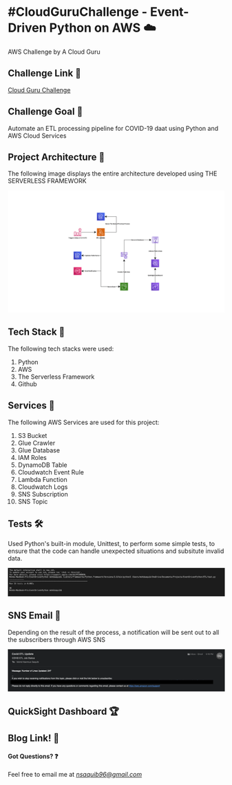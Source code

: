 # #CloudGuruChallenge - Event-Driven Python on AWS :cloud:
AWS Challenge by A Cloud Guru

## Challenge Link :link:
[Cloud Guru Challenge](https://acloudguru.com/blog/engineering/cloudguruchallenge-python-aws-etl)

## Challenge Goal :goal_net:
Automate an ETL processing pipeline for COVID-19 daat using Python and AWS Cloud Services

## Project Architecture :wrench:

The following image displays the entire architecture developed using THE SERVERLESS FRAMEWORK

![Architecture](Assets/InfrastructureDiagram_720.png)

## Tech Stack :construction_worker:
The following tech stacks were used:
1. Python
1. AWS
1. The Serverless Framework
1. Github

## Services :truck:
The following AWS Services are used for this project:
1. S3 Bucket
1. Glue Crawler
1. Glue Database
1. IAM Roles
1. DynamoDB Table
1. Cloudwatch Event Rule
1. Lambda Function
1. Cloudwatch Logs
1. SNS Subscription
1. SNS Topic

## Tests :hammer_and_wrench:
Used Python's built-in module, Unittest, to perform some simple tests, to ensure that the code can handle unexpected situations and subsitute invalid data.

![Test](Assets/test_screenshot.png)

## SNS Email :email:
Depending on the result of the process, a notification will be sent out to all the subscribers through AWS SNS

![SNS_EMAIL](Assets/SNS_Email.png)

## QuickSight Dashboard :trophy:

## Blog Link! :book:

#### Got Questions? :question:
Feel free to email me at *nsaquib96@gmail.com*